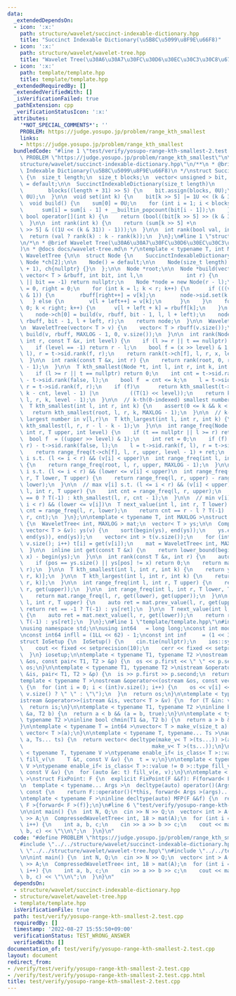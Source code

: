 ```yaml
---
data:
  _extendedDependsOn:
  - icon: ':x:'
    path: structure/wavelet/succinct-indexable-dictionary.hpp
    title: "Succinct Indexable Dictionary(\u5B8C\u5099\u8F9E\u66F8)"
  - icon: ':x:'
    path: structure/wavelet/wavelet-tree.hpp
    title: "Wavelet Tree(\u30A6\u30A7\u30FC\u30D6\u30EC\u30C3\u30C8\u6728)"
  - icon: ':x:'
    path: template/template.hpp
    title: template/template.hpp
  _extendedRequiredBy: []
  _extendedVerifiedWith: []
  _isVerificationFailed: true
  _pathExtension: cpp
  _verificationStatusIcon: ':x:'
  attributes:
    '*NOT_SPECIAL_COMMENTS*': ''
    PROBLEM: https://judge.yosupo.jp/problem/range_kth_smallest
    links:
    - https://judge.yosupo.jp/problem/range_kth_smallest
  bundledCode: "#line 1 \"test/verify/yosupo-range-kth-smallest-2.test.cpp\"\n#define\
    \ PROBLEM \"https://judge.yosupo.jp/problem/range_kth_smallest\"\n\n#line 1 \"\
    structure/wavelet/succinct-indexable-dictionary.hpp\"\n/**\n * @brief Succinct\
    \ Indexable Dictionary(\u5B8C\u5099\u8F9E\u66F8)\n */\nstruct SuccinctIndexableDictionary\
    \ {\n  size_t length;\n  size_t blocks;\n  vector< unsigned > bit, sum;\n\n  SuccinctIndexableDictionary()\
    \ = default;\n\n  SuccinctIndexableDictionary(size_t length)\n      : length(length),\n\
    \        blocks((length + 31) >> 5) {\n    bit.assign(blocks, 0U);\n    sum.assign(blocks,\
    \ 0U);\n  }\n\n  void set(int k) {\n    bit[k >> 5] |= 1U << (k & 31);\n  }\n\n\
    \  void build() {\n    sum[0] = 0U;\n    for (int i = 1; i < blocks; i++) {\n\
    \      sum[i] = sum[i - 1] + __builtin_popcount(bit[i - 1]);\n    }\n  }\n\n \
    \ bool operator[](int k) {\n    return (bool((bit[k >> 5] >> (k & 31)) & 1));\n\
    \  }\n\n  int rank(int k) {\n    return (sum[k >> 5] +\n            __builtin_popcount(bit[k\
    \ >> 5] & ((1U << (k & 31)) - 1)));\n  }\n\n  int rank(bool val, int k) {\n  \
    \  return (val ? rank(k) : k - rank(k));\n  }\n};\n#line 1 \"structure/wavelet/wavelet-tree.hpp\"\
    \n/*\n * @brief Wavelet Tree(\u30A6\u30A7\u30FC\u30D6\u30EC\u30C3\u30C8\u6728\
    )\n * @docs docs/wavelet-tree.md\n */\ntemplate < typename T, int MAXLOG >\nstruct\
    \ WaveletTree {\n\n  struct Node {\n    SuccinctIndexableDictionary sid;\n   \
    \ Node *ch[2];\n\n    Node() = default;\n\n    Node(size_t length): sid(length\
    \ + 1), ch{nullptr} {}\n  };\n\n  Node *root;\n\n  Node *build(vector< T > &v,\
    \ vector< T > &rbuff, int bit, int l,\n              int r) {\n    if (l >= r\
    \ || bit == -1) return nullptr;\n    Node *node = new Node(r - l);\n    int left\
    \ = 0, right = 0;\n    for (int k = l; k < r; k++) {\n      if (((v[k] >> bit)\
    \ & 1)) {\n        rbuff[right++] = v[k];\n        node->sid.set(k - l);\n   \
    \   } else {\n        v[l + left++] = v[k];\n      }\n    }\n    for (int k =\
    \ 0; k < right; k++) {\n      v[l + left + k] = rbuff[k];\n    }\n    node->sid.build();\n\
    \    node->ch[0] = build(v, rbuff, bit - 1, l, l + left);\n    node->ch[1] = build(v,\
    \ rbuff, bit - 1, l + left, r);\n    return node;\n  }\n\n  WaveletTree() = default;\n\
    \n  WaveletTree(vector< T > v) {\n    vector< T > rbuff(v.size());\n    root =\
    \ build(v, rbuff, MAXLOG - 1, 0, v.size());\n  }\n\n  int rank(Node *t, int l,\
    \ int r, const T &x, int level) {\n    if (l >= r || t == nullptr) return 0;\n\
    \    if (level == -1) return r - l;\n    bool f = (x >> level) & 1;\n    l = t->sid.rank(f,\
    \ l), r = t->sid.rank(f, r);\n    return rank(t->ch[f], l, r, x, level - 1);\n\
    \  }\n\n  int rank(const T &x, int r) {\n    return rank(root, 0, r, x, MAXLOG\
    \ - 1);\n  }\n\n  T kth_smallest(Node *t, int l, int r, int k, int level) {\n\
    \    if (l >= r || t == nullptr) return 0;\n    int cnt = t->sid.rank(false, r)\
    \ - t->sid.rank(false, l);\n    bool f  = cnt <= k;\n    l = t->sid.rank(f, l),\
    \ r = t->sid.rank(f, r);\n    if (f)\n      return kth_smallest(t->ch[f], l, r,\
    \ k - cnt, level - 1) |\n          ((T(1) << level));\n    return kth_smallest(t->ch[f],\
    \ l, r, k, level - 1);\n  }\n\n  // k-th(0-indexed) smallest number in v[l,r)\n\
    \  T kth_smallest(int l, int r, int k) {\n    assert(0 <= k && k < r - l);\n \
    \   return kth_smallest(root, l, r, k, MAXLOG - 1);\n  }\n\n  // k-th(0-indexed)\
    \ largest number in v[l,r)\n  T kth_largest(int l, int r, int k) {\n    return\
    \ kth_smallest(l, r, r - l - k - 1);\n  }\n\n  int range_freq(Node *t, int l,\
    \ int r, T upper, int level) {\n    if (t == nullptr || l >= r) return 0;\n  \
    \  bool f  = ((upper >> level) & 1);\n    int ret = 0;\n    if (f) ret += t->sid.rank(false,\
    \ r) - t->sid.rank(false, l);\n    l = t->sid.rank(f, l), r = t->sid.rank(f, r);\n\
    \    return range_freq(t->ch[f], l, r, upper, level - 1) + ret;\n  }\n\n  // count\
    \ i s.t. (l <= i < r) && (v[i] < upper)\n  int range_freq(int l, int r, T upper)\
    \ {\n    return range_freq(root, l, r, upper, MAXLOG - 1);\n  }\n\n  // count\
    \ i s.t. (l <= i < r) && (lower <= v[i] < upper)\n  int range_freq(int l, int\
    \ r, T lower, T upper) {\n    return range_freq(l, r, upper) - range_freq(l, r,\
    \ lower);\n  }\n\n  // max v[i] s.t. (l <= i < r) && (v[i] < upper)\n  T prev_value(int\
    \ l, int r, T upper) {\n    int cnt = range_freq(l, r, upper);\n    return cnt\
    \ == 0 ? T(-1) : kth_smallest(l, r, cnt - 1);\n  }\n\n  // min v[i] s.t. (l <=\
    \ i < r) && (lower <= v[i])\n  T next_value(int l, int r, T lower) {\n    int\
    \ cnt = range_freq(l, r, lower);\n    return cnt == r - l ? T(-1) : kth_smallest(l,\
    \ r, cnt);\n  }\n};\n\ntemplate < typename T, int MAXLOG >\nstruct CompressedWaveletTree\
    \ {\n  WaveletTree< int, MAXLOG > mat;\n  vector< T > ys;\n\n  CompressedWaveletTree(const\
    \ vector< T > &v): ys(v) {\n    sort(begin(ys), end(ys));\n    ys.erase(unique(begin(ys),\
    \ end(ys)), end(ys));\n    vector< int > t(v.size());\n    for (int i = 0; i <\
    \ v.size(); i++) t[i] = get(v[i]);\n    mat = WaveletTree< int, MAXLOG >(t);\n\
    \  }\n\n  inline int get(const T &x) {\n    return lower_bound(begin(ys), end(ys),\
    \ x) - begin(ys);\n  }\n\n  int rank(const T &x, int r) {\n    auto pos = get(x);\n\
    \    if (pos == ys.size() || ys[pos] != x) return 0;\n    return mat.rank(pos,\
    \ r);\n  }\n\n  T kth_smallest(int l, int r, int k) {\n    return ys[mat.kth_smallest(l,\
    \ r, k)];\n  }\n\n  T kth_largest(int l, int r, int k) {\n    return ys[mat.kth_largest(l,\
    \ r, k)];\n  }\n\n  int range_freq(int l, int r, T upper) {\n    return mat.range_freq(l,\
    \ r, get(upper));\n  }\n\n  int range_freq(int l, int r, T lower, T upper) {\n\
    \    return mat.range_freq(l, r, get(lower), get(upper));\n  }\n\n  T prev_value(int\
    \ l, int r, T upper) {\n    auto ret = mat.prev_value(l, r, get(upper));\n   \
    \ return ret == -1 ? T(-1) : ys[ret];\n  }\n\n  T next_value(int l, int r, T lower)\
    \ {\n    auto ret = mat.next_value(l, r, get(lower));\n    return ret == -1 ?\
    \ T(-1) : ys[ret];\n  }\n};\n#line 1 \"template/template.hpp\"\n#include <bits/stdc++.h>\n\
    \nusing namespace std;\n\nusing int64   = long long;\nconst int mod = 1e9 + 7;\n\
    \nconst int64 infll = (1LL << 62) - 1;\nconst int inf     = (1 << 30) - 1;\n\n\
    struct IoSetup {\n  IoSetup() {\n    cin.tie(nullptr);\n    ios::sync_with_stdio(false);\n\
    \    cout << fixed << setprecision(10);\n    cerr << fixed << setprecision(10);\n\
    \  }\n} iosetup;\n\ntemplate < typename T1, typename T2 >\nostream &operator<<(ostream\
    \ &os, const pair< T1, T2 > &p) {\n  os << p.first << \" \" << p.second;\n  return\
    \ os;\n}\n\ntemplate < typename T1, typename T2 >\nistream &operator>>(istream\
    \ &is, pair< T1, T2 > &p) {\n  is >> p.first >> p.second;\n  return is;\n}\n\n\
    template < typename T >\nostream &operator<<(ostream &os, const vector< T > &v)\
    \ {\n  for (int i = 0; i < (int)v.size(); i++) {\n    os << v[i] << (i + 1 !=\
    \ v.size() ? \" \" : \"\");\n  }\n  return os;\n}\n\ntemplate < typename T >\n\
    istream &operator>>(istream &is, vector< T > &v) {\n  for (T &in: v) is >> in;\n\
    \  return is;\n}\n\ntemplate < typename T1, typename T2 >\ninline bool chmax(T1\
    \ &a, T2 b) {\n  return a < b && (a = b, true);\n}\n\ntemplate < typename T1,\
    \ typename T2 >\ninline bool chmin(T1 &a, T2 b) {\n  return a > b && (a = b, true);\n\
    }\n\ntemplate < typename T = int64 >\nvector< T > make_v(size_t a) {\n  return\
    \ vector< T >(a);\n}\n\ntemplate < typename T, typename... Ts >\nauto make_v(size_t\
    \ a, Ts... ts) {\n  return vector< decltype(make_v< T >(ts...)) >(a,\n       \
    \                                         make_v< T >(ts...));\n}\n\ntemplate\
    \ < typename T, typename V >\ntypename enable_if< is_class< T >::value == 0 >::type\
    \ fill_v(\n    T &t, const V &v) {\n  t = v;\n}\n\ntemplate < typename T, typename\
    \ V >\ntypename enable_if< is_class< T >::value != 0 >::type fill_v(\n    T &t,\
    \ const V &v) {\n  for (auto &e: t) fill_v(e, v);\n}\n\ntemplate < typename F\
    \ >\nstruct FixPoint: F {\n  explicit FixPoint(F &&f): F(forward< F >(f)) {}\n\
    \n  template < typename... Args >\n  decltype(auto) operator()(Args &&...args)\
    \ const {\n    return F::operator()(*this, forward< Args >(args)...);\n  }\n};\n\
    \ntemplate < typename F >\ninline decltype(auto) MFP(F &&f) {\n  return FixPoint<\
    \ F >{forward< F >(f)};\n}\n#line 6 \"test/verify/yosupo-range-kth-smallest-2.test.cpp\"\
    \n\nint main() {\n  int N, Q;\n  cin >> N >> Q;\n  vector< int > A(N);\n  cin\
    \ >> A;\n  CompressedWaveletTree< int, 18 > mat(A);\n  for (int i = 0; i < Q;\
    \ i++) {\n    int a, b, c;\n    cin >> a >> b >> c;\n    cout << mat.kth_smallest(a,\
    \ b, c) << \"\\n\";\n  }\n}\n"
  code: "#define PROBLEM \"https://judge.yosupo.jp/problem/range_kth_smallest\"\n\n\
    #include \"../../structure/wavelet/succinct-indexable-dictionary.hpp\"\n#include\
    \ \"../../structure/wavelet/wavelet-tree.hpp\"\n#include \"../../template/template.hpp\"\
    \n\nint main() {\n  int N, Q;\n  cin >> N >> Q;\n  vector< int > A(N);\n  cin\
    \ >> A;\n  CompressedWaveletTree< int, 18 > mat(A);\n  for (int i = 0; i < Q;\
    \ i++) {\n    int a, b, c;\n    cin >> a >> b >> c;\n    cout << mat.kth_smallest(a,\
    \ b, c) << \"\\n\";\n  }\n}\n"
  dependsOn:
  - structure/wavelet/succinct-indexable-dictionary.hpp
  - structure/wavelet/wavelet-tree.hpp
  - template/template.hpp
  isVerificationFile: true
  path: test/verify/yosupo-range-kth-smallest-2.test.cpp
  requiredBy: []
  timestamp: '2022-08-27 15:55:50+09:00'
  verificationStatus: TEST_WRONG_ANSWER
  verifiedWith: []
documentation_of: test/verify/yosupo-range-kth-smallest-2.test.cpp
layout: document
redirect_from:
- /verify/test/verify/yosupo-range-kth-smallest-2.test.cpp
- /verify/test/verify/yosupo-range-kth-smallest-2.test.cpp.html
title: test/verify/yosupo-range-kth-smallest-2.test.cpp
---
```

